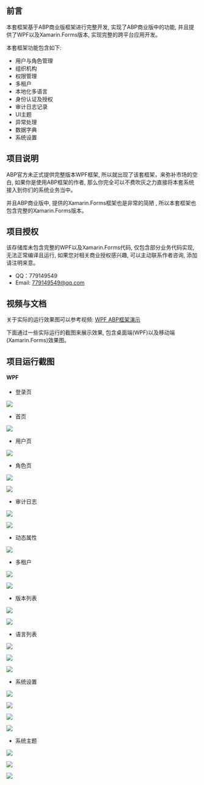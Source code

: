 

## 前言

本套框架基于ABP商业版框架进行完整开发, 实现了ABP商业版中的功能,  并且提供了WPF以及Xamarin.Forms版本,  实现完整的跨平台应用开发。

本套框架功能包含如下: 

- 用户与角色管理
- 组织机构
- 权限管理
- 多租户
- 本地化多语言
- 身份认证及授权
- 审计日志记录
- UI主题
- 异常处理
- 数据字典
- 系统设置

## 项目说明

ABP官方未正式提供完整版本WPF框架, 所以就出现了该套框架，来弥补市场的空白, 如果你是使用ABP框架的作者, 那么你完全可以不费吹灰之力直接将本套系统接入到你们的系统业务当中。

并且ABP商业版中, 提供的Xamarin.Forms框架也是非常的简陋 , 所以本套框架也包含完整的Xamarin.Forms版本。 

## 项目授权

该存储库未包含完整的WPF以及Xamarin.Forms代码,  仅包含部分业务代码实现,  无法正常编译且运行, 如果您对相关商业授权感兴趣, 可以主动联系作者咨询, 添加请注明来意。

- QQ：779149549
- Email:  779149549@qq.com

## 视频与文档

关于实际的运行效果图可以参考视频: [WPF ABP框架演示]([WPF开发框架介绍(国内首发)_哔哩哔哩_bilibili](https://www.bilibili.com/video/BV1Av4y1w7ds?spm_id_from=333.999.0.0))

下面通过一些实际运行的截图来展示效果, 包含桌面端(WPF)以及移动端(Xamarin.Forms)效果图。

## 项目运行截图

#### WPF

- 登录页

![](/img/wpf-login.png)

- 首页

![](./img/wpf-main.png)

- 用户页

![](./img/wpf-role.png)

- 角色页

![](./img/wpf-user.png)

![](./img/wpf-roled.png)

- 审计日志

![](./img/wpf-log.png)

![](./img/wpf-logd.png)

- 动态属性

![](./img/wpf-dy.png)

- 多租户

![](./img/wpf-t.png)

![](./img/wpf-ta.png)

- 版本列表

![](./img/wpf-v.png)

![](./img/wpf-va.png)

- 语言列表

![](./img/wpf-lang.png)

![](./img/wpf-langd.png)

![](./img/wpf-lange.png)

- 系统设置

![](./img/wpf-settimg.png)

![](./img/wpf-setting1.png)

![](./img/wpf-setting2.png)

![](./img/wpf-setting3.png)

- 系统主题

![](./img/wpf-skin1.png)

![](./img/wpf-skin2.png)

![](./img/wpf-skin3.png)

